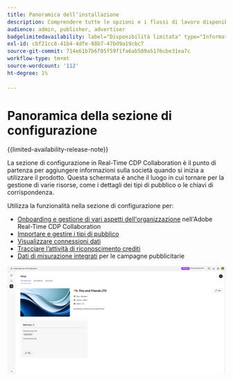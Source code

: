 ```yaml
---
title: Panoramica dell’installazione
description: Comprendere tutte le opzioni e i flussi di lavoro disponibili nella sezione di configurazione di Adobe Real-Time CDP Collaboration
audience: admin, publisher, advertiser
badgelimitedavailability: label="Disponibilità limitata" type="Informative" url="https://helpx.adobe.com/it/legal/product-descriptions/real-time-customer-data-platform-collaboration.html newtab=true"
exl-id: cbf21cc8-41b4-4dfe-88b7-47bd9a19cbc7
source-git-commit: 714e61b7b6f05f59f1fa6ab589a5176cbe31ea7c
workflow-type: tm+mt
source-wordcount: '112'
ht-degree: 1%

---
```


# Panoramica della sezione di configurazione

{{limited-availability-release-note}}

La sezione di configurazione in Real-Time CDP Collaboration è il punto di partenza per aggiungere informazioni sulla società quando si inizia a utilizzare il prodotto. Questa schermata è anche il luogo in cui tornare per la gestione di varie risorse, come i dettagli dei tipi di pubblico o le chiavi di corrispondenza.

Utilizza la funzionalità nella sezione di configurazione per:

* [Onboarding e gestione di vari aspetti dell&#39;organizzazione](/help/guide/setup/onboard-organization.md) nell&#39;Adobe Real-Time CDP Collaboration
* [Importare e gestire i tipi di pubblico](/help/guide/setup/onboard-audiences.md)
* [Visualizzare connessioni dati](/help/guide/setup/manage-data-connection.md)
* [Tracciare l’attività di riconoscimento crediti](/help/guide/setup/my-activity.md)
* [Dati di misurazione integrati](/help/guide/setup/onboard-measurement-data.md) per le campagne pubblicitarie

<!--

* [Import and manage identity crosswalks](/help/guide/setup/identity-crosswalk.md) *(not part of the beta release)*

-->

![Pagina di installazione](/help/assets/setup/setup-page.png)
